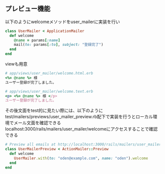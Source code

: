 ## プレビュー機能
以下のようにwelcomeメソッドをuser_mailerに実装を行い
```rb
class UserMailer < ApplicationMailer
  def welcome
    @name = params[:name]
    mail(to: params[:to], subject: "登録完了")
  end
end
```

viewも用意

```rb
# app/views/user_mailer/welcome.html.erb 
<%= @name %> 様
ユーザー登録が完了しました。

# app/views/user_mailer/welcome.text.erb
<p> <%= @name %> 様 </p>
ユーザー登録が完了しました。
```

その後文面をtest的に見たい際には、以下のようにtest/mailers/previews/user_mailer_preview.rb配下で実装を行うとローカル環境でメール文面を確認できる
localhost:3000/rails/mailers/user_mailer/welcomeにアクセスすることで確認できる
```rb
# Preview all emails at http://localhost:3000/rails/mailers/user_mailer
class UserMailerPreview < ActionMailer::Preview
  def welcome
    UserMailer.with(to: "oden@example.com", name: "oden").welcome
  end
end
```
